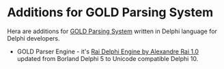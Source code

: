 # Additions for GOLD Parsing System
Hera are additions for [GOLD Parsing System](www.goldparser.org) written in Delphi language for Delphi developers.

* GOLD Parser Engine - it's [Rai Delphi Engine by Alexandre Rai 1.0](http://www.goldparser.org/engine/1/delphi/index.htm) updated from Borland Delphi 5 to Unicode compatible Delphi 10.

